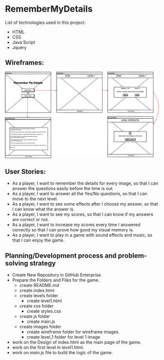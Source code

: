 # RememberMyDetails 
List of technologies used in this project:
- HTML
- CSS 
- Java Script
- Jquery

## Wireframes:
![wirefram](images/wireframe/RememberMyDetailsWireframe.png)


## User Stories:
- As a player, I want to remember the details for every image, so that I can answer the questions easily before the time is out.
- As a player, I want to answer all the Yes/No questions, so that I can move to the next level.
- As a player, I want to see some effects after I choose my answer, so that I can know what the answer is.
- As a player, I want to see my scores, so that I can know if my answers are correct or not.
- As a player, I want to increase my scores every time I answered correctly so that I can prove how good my visual memory is.
- As a player, I want to play in a game with sound effects and music, so that I can enjoy the game.
## Planning/Development process and problem-solving strategy
- Create New Repository in GitHub Enterprise.
- Prepare the Folders and Files for the game.
  - create README.md
  - create index.html
  - create levels folder
     - create level1.html
  - create css folder 
     - create styles.css
  - create js folder
     - create main.js
  - create images folder 
     - create wireframe folder for wireframe images 
     - create level_1 folder for level 1 image
 - work on the Design of index.html as the main page of the game.
 - work on the first level in level1.html.
 - work on main.js file to build the logic of the game. 
